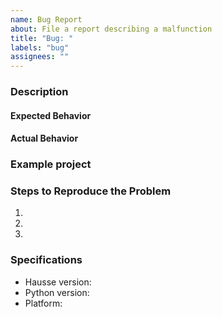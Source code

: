 ```yaml
---
name: Bug Report
about: File a report describing a malfunction
title: "Bug: "
labels: "bug"
assignees: ""
---
```


### Description

<!-- Briefly describe the issue you are experiencing. Tell us what you were trying to do and what happened instead. -->


#### Expected Behavior


#### Actual Behavior


### Example project

<!-- Provide a Hausse project script or save file involved, if relevant. -->

### Steps to Reproduce the Problem

1.  
2.  
3.  

### Specifications

- Hausse version:
- Python version:
- Platform:
